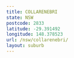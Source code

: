 ```yaml
---
title: COLLARENEBRI
state: NSW
postcode: 2833
latitude: -29.391492
longitude: 148.378523
url: /nsw/collarenebri/
layout: suburb
---
```

